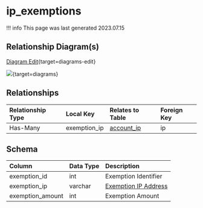 # ip_exemptions

!!! info
	This page was last generated 2023.07.15

## Relationship Diagram(s)

[Diagram Edit](https://mermaid.live/edit#eyJjb2RlIjoiZXJEaWFncmFtXG4gICAgaXBfZXhlbXB0aW9ucyB7XG4gICAgICAgIHZhcmNoYXIgZXhlbXB0aW9uX2lwXG4gICAgfVxuICAgIGFjY291bnRfaXAge1xuICAgICAgICB2YXJjaGFyIGlwXG4gICAgICAgIGludCBhY2NpZFxuICAgIH1cbiAgICBpcF9leGVtcHRpb25zIHx8LS1veyBhY2NvdW50X2lwIDogXCJIYXMtTWFueVwiXG5cbiIsIm1lcm1haWQiOnsidGhlbWUiOiJkZWZhdWx0In0sInVwZGF0ZUVkaXRvciI6dHJ1ZSwiYXV0b1N5bmMiOnRydWUsInVwZGF0ZURpYWdyYW0iOnRydWV9){target=diagrams-edit}

[![](https://mermaid.ink/img/eyJjb2RlIjoiZXJEaWFncmFtXG4gICAgaXBfZXhlbXB0aW9ucyB7XG4gICAgICAgIHZhcmNoYXIgZXhlbXB0aW9uX2lwXG4gICAgfVxuICAgIGFjY291bnRfaXAge1xuICAgICAgICB2YXJjaGFyIGlwXG4gICAgICAgIGludCBhY2NpZFxuICAgIH1cbiAgICBpcF9leGVtcHRpb25zIHx8LS1veyBhY2NvdW50X2lwIDogXCJIYXMtTWFueVwiXG5cbiIsIm1lcm1haWQiOnsidGhlbWUiOiJkZWZhdWx0In0sInVwZGF0ZUVkaXRvciI6dHJ1ZSwiYXV0b1N5bmMiOnRydWUsInVwZGF0ZURpYWdyYW0iOnRydWV9)](https://mermaid.ink/img/eyJjb2RlIjoiZXJEaWFncmFtXG4gICAgaXBfZXhlbXB0aW9ucyB7XG4gICAgICAgIHZhcmNoYXIgZXhlbXB0aW9uX2lwXG4gICAgfVxuICAgIGFjY291bnRfaXAge1xuICAgICAgICB2YXJjaGFyIGlwXG4gICAgICAgIGludCBhY2NpZFxuICAgIH1cbiAgICBpcF9leGVtcHRpb25zIHx8LS1veyBhY2NvdW50X2lwIDogXCJIYXMtTWFueVwiXG5cbiIsIm1lcm1haWQiOnsidGhlbWUiOiJkZWZhdWx0In0sInVwZGF0ZUVkaXRvciI6dHJ1ZSwiYXV0b1N5bmMiOnRydWUsInVwZGF0ZURpYWdyYW0iOnRydWV9){target=diagrams}


## Relationships

| Relationship Type | Local Key | Relates to Table | Foreign Key |
| :--- | :--- | :--- | :--- |
| Has-Many | exemption_ip | [account_ip](../../schema/account/account_ip.md) | ip |


## Schema

| Column | Data Type | Description |
| :--- | :--- | :--- |
| exemption_id | int | Exemption Identifier |
| exemption_ip | varchar | [Exemption IP Address](../../schema/account/account_ip.md) |
| exemption_amount | int | Exemption Amount |

